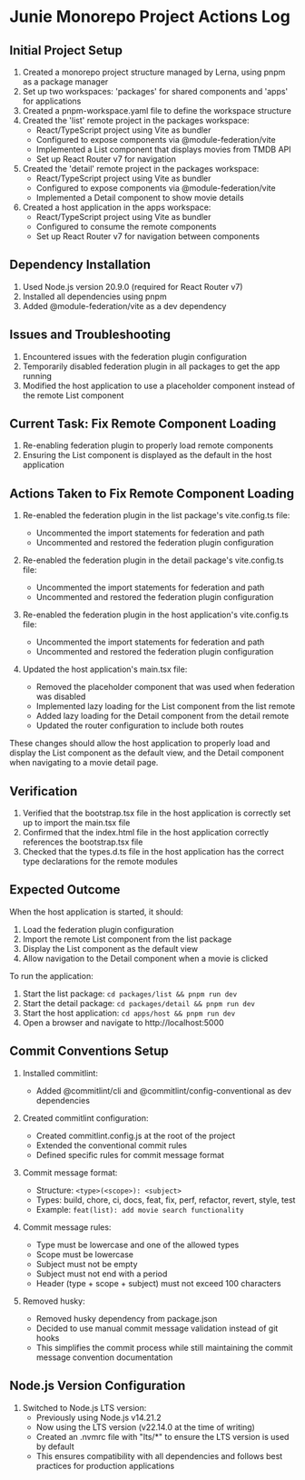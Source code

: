 # Junie Monorepo Project Actions Log

## Initial Project Setup

1. Created a monorepo project structure managed by Lerna, using pnpm as a package manager
2. Set up two workspaces: 'packages' for shared components and 'apps' for applications
3. Created a pnpm-workspace.yaml file to define the workspace structure
4. Created the 'list' remote project in the packages workspace:
   - React/TypeScript project using Vite as bundler
   - Configured to expose components via @module-federation/vite
   - Implemented a List component that displays movies from TMDB API
   - Set up React Router v7 for navigation
5. Created the 'detail' remote project in the packages workspace:
   - React/TypeScript project using Vite as bundler
   - Configured to expose components via @module-federation/vite
   - Implemented a Detail component to show movie details
6. Created a host application in the apps workspace:
   - React/TypeScript project using Vite as bundler
   - Configured to consume the remote components
   - Set up React Router v7 for navigation between components

## Dependency Installation

1. Used Node.js version 20.9.0 (required for React Router v7)
2. Installed all dependencies using pnpm
3. Added @module-federation/vite as a dev dependency

## Issues and Troubleshooting

1. Encountered issues with the federation plugin configuration
2. Temporarily disabled federation plugin in all packages to get the app running
3. Modified the host application to use a placeholder component instead of the remote List component

## Current Task: Fix Remote Component Loading

1. Re-enabling federation plugin to properly load remote components
2. Ensuring the List component is displayed as the default in the host application

## Actions Taken to Fix Remote Component Loading

1. Re-enabled the federation plugin in the list package's vite.config.ts file:
   - Uncommented the import statements for federation and path
   - Uncommented and restored the federation plugin configuration

2. Re-enabled the federation plugin in the detail package's vite.config.ts file:
   - Uncommented the import statements for federation and path
   - Uncommented and restored the federation plugin configuration

3. Re-enabled the federation plugin in the host application's vite.config.ts file:
   - Uncommented the import statements for federation and path
   - Uncommented and restored the federation plugin configuration

4. Updated the host application's main.tsx file:
   - Removed the placeholder component that was used when federation was disabled
   - Implemented lazy loading for the List component from the list remote
   - Added lazy loading for the Detail component from the detail remote
   - Updated the router configuration to include both routes

These changes should allow the host application to properly load and display the List component as the default view, and the Detail component when navigating to a movie detail page.

## Verification

1. Verified that the bootstrap.tsx file in the host application is correctly set up to import the main.tsx file
2. Confirmed that the index.html file in the host application correctly references the bootstrap.tsx file
3. Checked that the types.d.ts file in the host application has the correct type declarations for the remote modules

## Expected Outcome

When the host application is started, it should:
1. Load the federation plugin configuration
2. Import the remote List component from the list package
3. Display the List component as the default view
4. Allow navigation to the Detail component when a movie is clicked

To run the application:
1. Start the list package: `cd packages/list && pnpm run dev`
2. Start the detail package: `cd packages/detail && pnpm run dev`
3. Start the host application: `cd apps/host && pnpm run dev`
4. Open a browser and navigate to http://localhost:5000

## Commit Conventions Setup

1. Installed commitlint:
   - Added @commitlint/cli and @commitlint/config-conventional as dev dependencies

2. Created commitlint configuration:
   - Created commitlint.config.js at the root of the project
   - Extended the conventional commit rules
   - Defined specific rules for commit message format

3. Commit message format:
   - Structure: `<type>(<scope>): <subject>`
   - Types: build, chore, ci, docs, feat, fix, perf, refactor, revert, style, test
   - Example: `feat(list): add movie search functionality`

4. Commit message rules:
   - Type must be lowercase and one of the allowed types
   - Scope must be lowercase
   - Subject must not be empty
   - Subject must not end with a period
   - Header (type + scope + subject) must not exceed 100 characters

5. Removed husky:
   - Removed husky dependency from package.json
   - Decided to use manual commit message validation instead of git hooks
   - This simplifies the commit process while still maintaining the commit message convention documentation

## Node.js Version Configuration

1. Switched to Node.js LTS version:
   - Previously using Node.js v14.21.2
   - Now using the LTS version (v22.14.0 at the time of writing)
   - Created an .nvmrc file with "lts/*" to ensure the LTS version is used by default
   - This ensures compatibility with all dependencies and follows best practices for production applications
